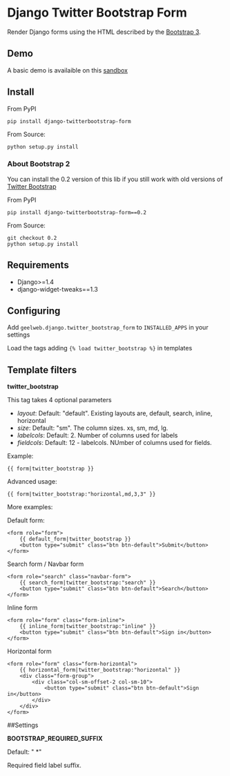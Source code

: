 # Django Twitter Bootstrap Form

Render Django forms using the HTML described by the [Bootstrap 3](http://getbootstrap.com/css/#forms).

## Demo

A basic demo is availaible on this [sandbox](http://django-sandbox.geelweb.org/twitter-bootstrap-form)

## Install

From PyPI

    pip install django-twitterbootstrap-form

From Source:

	python setup.py install

### About Bootstrap 2

You can install the 0.2 version of this lib if you still work with old versions
of [Twitter Bootstrap](http://twitter.github.com/bootstrap/base-css.html#forms)

From PyPI

    pip install django-twitterbootstrap-form==0.2

From Source:

    git checkout 0.2
    python setup.py install

## Requirements

 * Django>=1.4
 * django-widget-tweaks==1.3

## Configuring

Add `geelweb.django.twitter_bootstrap_form` to `INSTALLED_APPS` in your settings

Load the tags adding `{% load twitter_bootstrap %}` in templates

## Template filters

**twitter_bootstrap**

This tag takes 4 optional parameters

 * *layout*: Default: "default". Existing layouts are, default, search, inline,
   horizontal
 * *size*: Default: "sm". The column sizes. xs, sm, md, lg.
 * *labelcols*: Default: 2. Number of columns used for labels
 * *fieldcols*: Default: 12 - labelcols. NUmber of columns used for fields.

Example:

    {{ form|twitter_bootstrap }}

Advanced usage:

    {{ form|twitter_bootstrap:"horizontal,md,3,3" }}


More examples:

Default form:

    <form role="form">
        {{ default_form|twitter_bootstrap }}
        <button type="submit" class="btn btn-default">Submit</button>
    </form>

Search form / Navbar form

    <form role="search" class="navbar-form">
        {{ search_form|twitter_bootstrap:"search" }}
        <button type="submit" class="btn btn-default">Search</button>
    </form>

Inline form

    <form role="form" class="form-inline">
        {{ inline_form|twitter_bootstrap:"inline" }}
        <button type="submit" class="btn btn-default">Sign in</button>
    </form>

Horizontal form

    <form role="form" class="form-horizontal">
        {{ horizontal_form|twitter_bootstrap:"horizontal" }}
        <div class="form-group">
            <div class="col-sm-offset-2 col-sm-10">
                <button type="submit" class="btn btn-default">Sign in</button>
            </div>
        </div>
    </form>

##Settings

**BOOTSTRAP_REQUIRED_SUFFIX**

Default: " *"

Required field label suffix.

